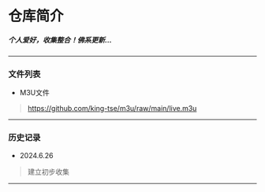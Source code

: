 # 仓库简介
##### 个人爱好，收集整合！佛系更新...
---
### 文件列表
* M3U文件
>https://github.com/king-tse/m3u/raw/main/live.m3u

---
### 历史记录
* 2024.6.26
>建立初步收集
---
